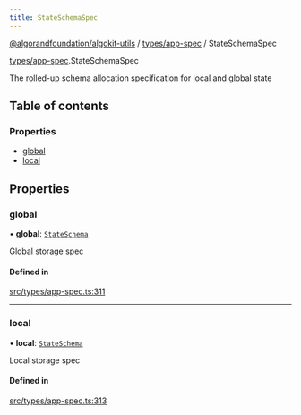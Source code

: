 ```yaml
---
title: StateSchemaSpec
---
```


[@algorandfoundation/algokit-utils](/reference/algokit-utils-ts/api/readme/) / [types/app-spec](/reference/algokit-utils-ts/api/modules/types_app_spec/) / StateSchemaSpec

[types/app-spec](/reference/algokit-utils-ts/api/modules/types_app_spec/).StateSchemaSpec

The rolled-up schema allocation specification for local and global state

## Table of contents

### Properties

- [global](types_app_spec.StateSchemaSpec.md#global)
- [local](types_app_spec.StateSchemaSpec.md#local)

## Properties

### global

• **global**: [`StateSchema`](/reference/algokit-utils-ts/api/modules/types_app_spec/#stateschema)

Global storage spec

#### Defined in

[src/types/app-spec.ts:311](https://github.com/algorandfoundation/algokit-utils-ts/blob/main/src/types/app-spec.ts#L311)

---

### local

• **local**: [`StateSchema`](/reference/algokit-utils-ts/api/modules/types_app_spec/#stateschema)

Local storage spec

#### Defined in

[src/types/app-spec.ts:313](https://github.com/algorandfoundation/algokit-utils-ts/blob/main/src/types/app-spec.ts#L313)
